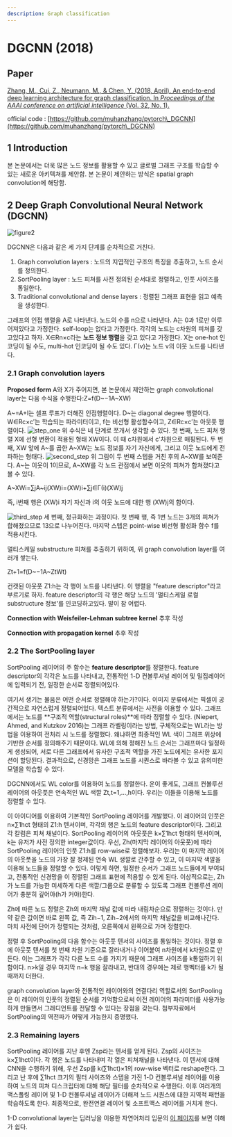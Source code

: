 ```yaml
---
description: Graph classification
---
```


# DGCNN (2018)

## Paper

[Zhang, M., Cui, Z., Neumann, M., & Chen, Y. (2018, April). An end-to-end deep learning architecture for graph classification. In _Proceedings of the AAAI conference on artificial intelligence_ (Vol. 32, No. 1).](https://ojs.aaai.org/index.php/AAAI/article/view/11782)

official code : [https://github.com/muhanzhang/pytorch\_DGCNN](https://github.com/muhanzhang/pytorch\_DGCNN)

## 1 Introduction <a href="#1-introduction" id="1-introduction"></a>

본 논문에서는 더욱 많은 노드 정보를 활용할 수 있고 글로벌 그래프 구조를 학습할 수 있는 새로운 아키텍쳐를 제안함. 본 논문이 제안하는 방식은 spatial graph convolution에 해당함.

## 2 Deep Graph Convolutional Neural Network (DGCNN) <a href="#2-deep-graph-convolutional-neural-network-dgcnn" id="2-deep-graph-convolutional-neural-network-dgcnn"></a>

![figure2](https://wikidocs.net/images/page/178490/figure2.png)

DGCNN은 다음과 같은 세 가지 단계를 순차적으로 거친다.

1. Graph convolution layers : 노드의 지엽적인 구조의 특징을 추출하고, 노드 순서를 정의한다.
2. SortPooling layer : 노드 피쳐를 사전 정의된 순서대로 정렬하고, 인풋 사이즈를 통일한다.
3. Traditional convolutional and dense layers : 정렬된 그래프 표현을 읽고 예측을 생성한다.

그래프의 인접 행렬을 A로 나타낸다. 노드의 수를 n으로 나타낸다. A는 0과 1로만 이루어져있다고 가정한다. self-loop는 없다고 가정한다. 각각의 노드는 c차원의 피쳐를 갖고있다고 하자. X∈Rn×c라는 **노드 정보 행렬**을 갖고 있다고 가정한다. X는 one-hot 인코딩이 될 수도, multi-hot 인코딩이 될 수도 있다. Γ(v)는 노드 v의 이웃 노드를 나타낸다.

### 2.1 Graph convolution layers <a href="#21-graph-convolution-layers" id="21-graph-convolution-layers"></a>

**Proposed form** A와 X가 주어지면, 본 논문에서 제안하는 graph convolutional layer는 다음 수식을 수행한다:Z=f(D\~−1A\~XW)

A\~=A+I는 셀프 루프가 더해진 인접행렬이다. D\~는 diagonal degree 행렬이다. W∈Rc×c′는 학습되는 파라미터이고, f는 비선형 활성함수이고, Z∈Rc×c′는 아웃풋 행렬이다. ![step\_one](https://wikidocs.net/images/page/178490/step\_one.png) 위 수식은 네 단계로 쪼개서 생각할 수 있다. 첫 번째, 노드 피쳐 행렬 X에 선형 변환이 적용된 형태 XW이다. 이 때 c차원에서 c'차원으로 매핑된다. 두 번째, XW 앞에 A\~를 곱한 A\~XW는 노드 정보를 자기 자신에게, 그리고 이웃 노드에게 전파하는 형태다. ![second\_step](https://wikidocs.net/images/page/178490/second\_step.png) 위 그림이 두 번째 스텝을 거친 후의 A\~XW를 보여준다. A\~는 이웃이 1이므로, A\~XW를 각 노드 관점에서 보면 이웃의 피쳐가 합쳐졌다고 볼 수 있다.

A\~XWi=∑jA\~ij(XW)i=(XW)i+∑j∈Γ(i)(XW)j

즉, i번째 행은 (XW)i 자기 자신과 i의 이웃 노드에 대한 행 (XW)j의 합이다.

![third\_step](https://wikidocs.net/images/page/178490/third\_step.png) 세 번째, 정규화하는 과정이다. 첫 번째 행, 즉 1번 노드는 3개의 피쳐가 합해졌으므로 13으로 나누어진다. 마지막 스텝은 point-wise 비선형 활성화 함수 f를 적용시킨다.

멀티스케일 substructure 피쳐를 추출하기 위하여, 위 graph convolution layer를 여러개 쌓는다.

Zt+1=f(D\~−1A\~ZtWt)

컨캣된 아웃풋 Z1:h는 각 행이 노드를 나타낸다. 이 행렬을 "feature descriptor"라고 부르기로 하자. feature descriptor의 각 행은 해당 노드의 '멀티스케일 로컬 substructure 정보'를 인코딩하고있다. 말이 참 어렵다.

**Connection with Weisfeiler-Lehman subtree kernel** 추후 작성

**Connection with propagation kernel** 추후 작성

### 2.2 The SortPooling layer <a href="#22-the-sortpooling-layer" id="22-the-sortpooling-layer"></a>

SortPooling 레이어의 주 함수는 **feature descriptor**를 정렬한다. feature descriptor의 각각은 노드를 나타내고, 전통적인 1-D 컨볼루셔널 레이어 및 밀집레이어에 입력되기 전, 일정한 순서로 정렬되어있다.

여기서 생기는 물음은 어떤 순서로 정렬해야 하는가?이다. 이미지 분류에서는 픽셀이 공간적으로 자연스럽게 정렬되어있다. 텍스트 분류에서는 사전을 이용할 수 있다. 그래프에서는 노드를 **구조적 역할(structural roles)**에 따라 정렬할 수 있다. (Niepert, Ahmed, and Kutzkov 2016)는 그래프 라벨링이라는 방법, 구체적으로는 WL라는 방법을 이용하여 전처리 시 노드를 정렬했다. 왜냐하면 최종적인 WL 색이 그래프 위상에 기반한 순서를 정의해주기 때문이다. WL에 의해 정해진 노드 순서는 그래프마다 일정하게 생성되어, 서로 다른 그래프에서 유사한 구조적 역할을 가진 노드에게는 유사한 포지션이 할당된다. 결과적으로, 신경망은 그래프 노드를 시퀀스로 바라볼 수 있고 유의미한 모델을 학습할 수 있다.

DGCNN에서도 WL color를 이용하여 노드를 정렬한다. 운이 좋게도, 그래프 컨볼루션 레이어의 아웃풋은 연속적인 WL 색깔 Zt,t=1,...,h이다. 우리는 이들을 이용해 노드를 정렬할 수 있다.

이 아이디어를 이용하여 기본적인 SortPooling 레이어를 개발했다. 이 레이어의 인풋은 n×∑1hct 형태의 Z1:h 텐서이며, 각각의 행은 노드의 feature descriptor이다. 그리고 각 칼럼은 피쳐 채널이다. SortPooling 레이어의 아웃풋은 k×∑1hct 형태의 텐서이며, k는 유저가 사전 정의한 integer값이다. 우선, Zh(마지막 레이어의 아웃풋)에 따라 SortPooling 레이어의 인풋 Z1:h를 row-wise로 정렬해보자. 우리는 이 마지막 레이어의 아웃풋을 노드의 가장 잘 정제된 연속 WL 생깔로 간주할 수 있고, 이 마지막 색깔을 이용해 노드들을 정렬할 수 있다. 이렇게 하면, 일정한 순서가 그래프 노드들에게 부여되고, 전통적인 신경망을 이 정렬된 그래프 표현에 적용할 수 있게 된다. 이상적으로는, Zh가 노드를 가능한 미세하게 다른 색깔/그룹으로 분류할 수 있도록 그래프 컨볼루션 레이어가 충분히 깊어야(h가 커야)한다.

Zh에 따른 노드 정렬은 Zh의 마지막 채널 값에 따라 내림차순으로 정렬하는 것이다. 만약 같은 값이면 바로 왼쪽 값, 즉 Zih−1, Zih−2에서의 마지막 채널값을 비교해나간다. 마치 사전에 단어가 정렬되는 것처럼, 오른쪽에서 왼쪽으로 가며 정렬한다.

정렬 후 SortPooling의 다음 함수는 아웃풋 텐서의 사이즈를 통일하는 것이다. 정렬 후에 아웃풋 텐서를 첫 번째 차원 기준으로 잘라내거나 이어붙여 n차원에서 k차원으로 만든다. 이는 그래프가 각각 다른 노드 수를 가지기 때문에 그래프 사이즈를 k통일하기 위함이다. n>k일 경우 마지막 n−k 행을 잘라내고, 반대의 경우에는 제로 행벡터를 k가 될 때까지 더한다.

graph convolution layer와 전통적인 레이어와의 연결다리 역할로서의 SortPooling은 이 레이어의 인풋의 정렬된 순서를 기억함으로써 이전 레이어의 파라미터를 사용가능하게 만들면서 그래디언트를 전달할 수 있다는 장점을 갖는다. 첨부자료에서 SortPooling의 역전파가 어떻게 가능한지 증명했다.

### 2.3 Remaining layers <a href="#23-remaining-layers" id="23-remaining-layers"></a>

SortPooling 레이어를 지난 후엔 Zsp라는 텐서를 얻게 된다. Zsp의 사이즈는 k×∑1hct이다. 각 행은 노드를 나타내며 각 열은 피쳐채널을 나타낸다. 이 텐서에 대해 CNN을 수행하기 위해, 우선 Zsp를 k(∑1hct)×1의 row-wise 벡터로 reshape한다. 그리고 난 후에 ∑1hct 크기의 필터 사이즈와 스텝을 가진 1-D 컨볼루셔널 레이어를 이용하여 노드의 피쳐 디스크립터에 대해 해당 필터를 순차적으로 수행한다. 이후 여러개의 맥스풀링 레이어 및 1-D 컨볼루셔널 레이어가 더해져 노드 시퀀스에 대한 지역적 패턴을 학습하도록 한다. 최종적으로, 완전연결 레이어 및 소프트맥스 레이어를 거치게 한다.

1-D convolutional layer는 딥러닝을 이용한 자연어처리 입문의 [이 페이지](https://wikidocs.net/80437)를 보면 이해가 쉽다.

